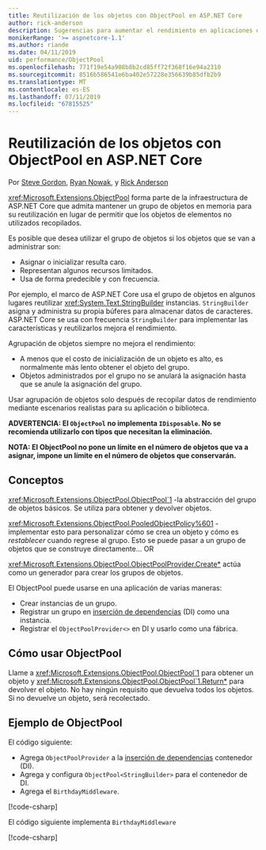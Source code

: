 ```yaml
---
title: Reutilización de los objetos con ObjectPool en ASP.NET Core
author: rick-anderson
description: Sugerencias para aumentar el rendimiento en aplicaciones de ASP.NET Core mediante ObjectPool.
monikerRange: '>= aspnetcore-1.1'
ms.author: riande
ms.date: 04/11/2019
uid: performance/ObjectPool
ms.openlocfilehash: 771f19e54a908b8b2cd85ff72f368f16e94a2310
ms.sourcegitcommit: 8516b586541e6ba402e57228e356639b85dfb2b9
ms.translationtype: MT
ms.contentlocale: es-ES
ms.lasthandoff: 07/11/2019
ms.locfileid: "67815525"
---
```

# <a name="object-reuse-with-objectpool-in-aspnet-core"></a>Reutilización de los objetos con ObjectPool en ASP.NET Core

Por [Steve Gordon](https://twitter.com/stevejgordon), [Ryan Nowak](https://github.com/rynowak), y [Rick Anderson](https://twitter.com/RickAndMSFT)

<xref:Microsoft.Extensions.ObjectPool> forma parte de la infraestructura de ASP.NET Core que admita mantener un grupo de objetos en memoria para su reutilización en lugar de permitir que los objetos de elementos no utilizados recopilados.

Es posible que desea utilizar el grupo de objetos si los objetos que se van a administrar son:

- Asignar o inicializar resulta caro.
- Representan algunos recursos limitados.
- Usa de forma predecible y con frecuencia.

Por ejemplo, el marco de ASP.NET Core usa el grupo de objetos en algunos lugares reutilizar <xref:System.Text.StringBuilder> instancias. `StringBuilder` asigna y administra su propia búferes para almacenar datos de caracteres. ASP.NET Core se usa con frecuencia `StringBuilder` para implementar las características y reutilizarlos mejora el rendimiento.

Agrupación de objetos siempre no mejora el rendimiento:

- A menos que el costo de inicialización de un objeto es alto, es normalmente más lento obtener el objeto del grupo.
- Objetos administrados por el grupo no se anulará la asignación hasta que se anule la asignación del grupo.

Usar agrupación de objetos solo después de recopilar datos de rendimiento mediante escenarios realistas para su aplicación o biblioteca.

**ADVERTENCIA: El `ObjectPool` no implementa `IDisposable`. No se recomienda utilizarlo con tipos que necesitan la eliminación.**

**NOTA: El ObjectPool no pone un límite en el número de objetos que va a asignar, impone un límite en el número de objetos que conservarán.**

## <a name="concepts"></a>Conceptos

<xref:Microsoft.Extensions.ObjectPool.ObjectPool`1> -la abstracción del grupo de objetos básicos. Se utiliza para obtener y devolver objetos.

<xref:Microsoft.Extensions.ObjectPool.PooledObjectPolicy%601> -implementar esto para personalizar cómo se crea un objeto y cómo es *restablecer* cuando regrese al grupo. Esto se puede pasar a un grupo de objetos que se construye directamente... OR

<xref:Microsoft.Extensions.ObjectPool.ObjectPoolProvider.Create*> actúa como un generador para crear los grupos de objetos.
<!-- REview, there is no ObjectPoolProvider<T> -->

El ObjectPool puede usarse en una aplicación de varias maneras:

* Crear instancias de un grupo.
* Registrar un grupo en [inserción de dependencias](xref:fundamentals/dependency-injection) (DI) como una instancia.
* Registrar el `ObjectPoolProvider<>` en DI y usarlo como una fábrica.

## <a name="how-to-use-objectpool"></a>Cómo usar ObjectPool

Llame a <xref:Microsoft.Extensions.ObjectPool.ObjectPool`1> para obtener un objeto y <xref:Microsoft.Extensions.ObjectPool.ObjectPool`1.Return*> para devolver el objeto.  No hay ningún requisito que devuelva todos los objetos. Si no devuelve un objeto, será recolectado.

## <a name="objectpool-sample"></a>Ejemplo de ObjectPool

El código siguiente:

* Agrega `ObjectPoolProvider` a la [inserción de dependencias](xref:fundamentals/dependency-injection) contenedor (DI).
* Agrega y configura `ObjectPool<StringBuilder>` para el contenedor de DI.
* Agrega el `BirthdayMiddleware`.

[!code-csharp[](ObjectPool/ObjectPoolSample/Startup.cs?name=snippet)]

El código siguiente implementa `BirthdayMiddleware`

[!code-csharp[](ObjectPool/ObjectPoolSample/BirthdayMiddleware.cs?name=snippet)]
